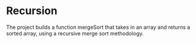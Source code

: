 # Recursion
The project builds a function mergeSort that takes in an array and returns a sorted array, using a recursive merge sort methodology.